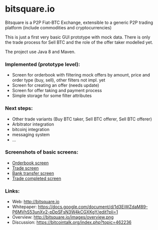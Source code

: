 # bitsquare.io

Bitsquare is a P2P Fiat-BTC Exchange, extensible to a generic P2P trading platform (include commodities and
cryptocurrencies)

This is just a first very basic GUI prototype with mock data.
There is only the trade process for Sell BTC and the role of the offer taker modelled yet.

The project use Java 8 and Maven.

### Implemented (prototype level):
* Screen for orderbook with filtering mock offers by amount, price and order type (buy, sell), other filters not impl. yet
* Screen for creating an offer (needs update)
* Screen for offer taking and payment process
* Simple storage for some filter attributes


### Next steps:
* Other trade variants (Buy BTC taker, Sell BTC offerer, Sell BTC offerer)
* Arbitrator integration
* bitcoinj integration
* messaging system
* ...


### Screenshots of basic screens:
* [Orderbook screen](https://github.com/bitsquare/bitsquare/tree/master/screenshots/orderbook.png)
* [Trade screen](https://github.com/bitsquare/bitsquare/tree/master/screenshots/trade.png)
* [Bank transfer screen](https://github.com/bitsquare/bitsquare/tree/master/screenshots/bank_transfer.png)
* [Trade completed screen](https://github.com/bitsquare/bitsquare/tree/master/screenshots/completed.png)

### Links:
* Web: http://bitsquare.io
* Whitepaper: https://docs.google.com/document/d/1d3EiWZdaM89-P6MVhS53unXv2-pDpSFsN3W4kCGXKgY/edit?pli=1
* Overview: http://bitsquare.io/images/overview.png
* Discussion: https://bitcointalk.org/index.php?topic=462236
